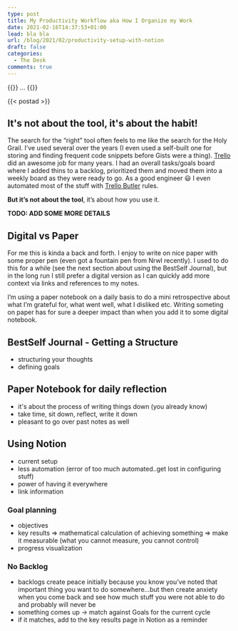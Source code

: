 ```yaml
---
type: post
title: My Productivity Workflow aka How I Organize my Work
date: 2021-02-16T14:37:53+01:00
lead: bla bla
url: /blog/2021/02/productivity-setup-with-notion
draft: false
categories:
  - The Desk
comments: true
---
```

{{<intro>}}
  ...
{{</intro>}}

<!--more-->

{{< postad >}}

## It's not about the tool, it's about the habit!

The search for the “right” tool often feels to me like the search for the Holy Grail. I’ve used several over the years (I even used a self-built one for storing and finding frequent code snippets before Gists were a thing). [Trello](https://trello.com) did an awesome job for many years. I had an overall tasks/goals board where I added thins to a backlog, prioritized them and moved them into a weekly board as they were ready to go. As a good engineer :smiley: I even automated most of the stuff with [Trello Butler](https://help.trello.com/article/1198-an-intro-to-butler) rules.

**But it’s not about the tool**, it’s about how you use it.

**TODO: ADD SOME MORE DETAILS**

## Digital vs Paper

For me this is kinda a back and forth. I enjoy to write on nice paper with some proper pen (even got a fountain pen from Nrwl recently). I used to do this for a while (see the next section about using the BestSelf Journal), but in the long run I still prefer a digital version as I can quickly add more context via links and references to my notes.

I’m using a paper notebook on a daily basis to do a mini retrospective about what I’m grateful for, what went well, what I disliked etc. Writing someting on paper has for sure a deeper impact than when you add it to some digital notebook.

## BestSelf Journal - Getting a Structure

- structuring your thoughts
- defining goals

## Paper Notebook for daily reflection

- it's about the process of writing things down (you already know)
- take time, sit down, reflect, write it down
- pleasant to go over past notes as well

## Using Notion

- current setup
- less automation (error of too much automated..get lost in configuring stuff)
- power of having it everywhere
- link information

### Goal planning

- objectives
- key results => mathematical calculation of achieving something => make it measurable (what you cannot measure, you cannot control)
- progress visualization

### No Backlog

- backlogs create peace initially because you know you’ve noted that important thing you want to do somewhere...but then create anxiety when you come back and see how much stuff you were not able to do and probably will never be
- something comes up -> match against Goals for the current cycle
- if it matches, add to the key results page in Notion as a reminder